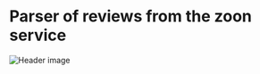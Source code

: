 # Parser of reviews from the zoon service
![Header image](https://github.com/Askefjord/parser_zoon_reviews/title.jpeg)

